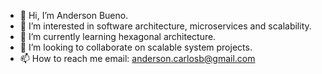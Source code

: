 - 👋 Hi, I’m Anderson Bueno.
- 👀 I’m interested in software architecture, microservices and scalability.
- 🌱 I’m currently learning hexagonal architecture.
- 💞️ I’m looking to collaborate on scalable system projects.
- 📫 How to reach me email: anderson.carlosb@gmail.com

<!---
acbueno/acbueno is a ✨ special ✨ repository because its `README.md` (this file) appears on your GitHub profile.
You can click the Preview link to take a look at your changes.
--->
